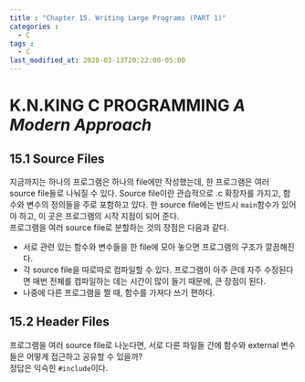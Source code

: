 ```yaml
---
title : "Chapter 15. Writing Large Programs (PART 1)"
categories : 
  - C
tags :
  - C
last_modified_at: 2020-03-13T20:22:00-05:00
---
```

# K.N.KING C PROGRAMMING *A Modern Approach*
## 15.1 Source Files
지금까지는 하나의 프로그램은 하나의 file에만 작성했는데, 한 프로그램은 여러 source file들로 나눠질 수 있다. Source file이란 관습적으로 .c 확장자를 가지고, 함수와 
변수의 정의들을 주로 포함하고 있다. 한 source file에는 반드시 `main`함수가 있어야 하고, 이 곳은 프로그램의 시작 지점이 되어 준다.<br />
프로그램을 여러 source file로 분할하는 것의 장점은 다음과 같다.
- 서로 관련 있는 함수와 변수들을 한 file에 모아 놓으면 프로그램의 구조가 깔끔해진다.
- 각 source file을 따로따로 컴파일할 수 있다. 프로그램이 아주 큰데 자주 수정된다면 매번 전체를 컴파일하는 데는 시간이 많이 들기 때문에, 큰 장점이 된다.
- 나중에 다른 프로그램을 짤 때, 함수를 가져다 쓰기 편하다.

## 15.2 Header Files
프로그램을 여러 source file로 나눈다면, 서로 다른 파일들 간에 함수와 external 변수들은 어떻게 접근하고 공유할 수 있을까?<br />
정답은 익슥힌 `#include`이다. 
